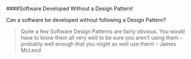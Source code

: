 ####Software Developed Without a Design Pattern!

Can a software be developed without following a Design Pattern?

	
> Quite a few Software Design Patterns are fairly obvious. You would have to know them all very well to be sure you aren't using them - probably well enough that you might as well use them! – James McLeod 

